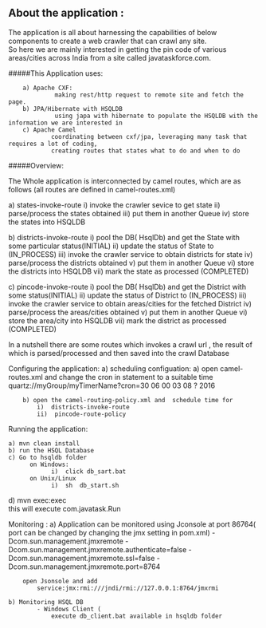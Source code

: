 About the application :
-----------------------------------------


The application is all about harnessing the capabilities of below components to create a web crawler that can crawl any site.  
So here we are mainly interested in getting the pin code of various areas/cities across India from a site called javataskforce.com.
	
#####This Application uses:
		
		a) Apache CXF:
				 making rest/http request to remote site and fetch the page.
		b) JPA/Hibernate with HSQLDB 
				 using japa with hibernate to populate the HSQLDB with the information we are interested in  
		c) Apache Camel
				coordinating between cxf/jpa, leveraging many task that requires a lot of coding,
				creating routes that states what to do and when to do


#####Overview:

The Whole application is interconnected by camel routes, which are as follows (all routes are defined in camel-routes.xml)
	
a) states-invoke-route
		i)   invoke the crawler sevice to get state
		ii)  parse/process the states obtained
		iii) put them in another Queue
		iv)  store the states into HSQLDB
		
b) districts-invoke-route
		i)   pool the DB( HsqlDb) and get the State with some particular status(INITIAL)
		ii)  update the status of State to (IN_PROCESS)
		iii) invoke the crawler service to obtain districts for state
		iv)  parse/process the districts obtained
		v)   put them in another Queue
		vi)  store the districts into HSQLDB
		vii)  mark the state as processed (COMPLETED)
		
c) pincode-invoke-route
		i)   pool the DB( HsqlDb) and get the District with some status(INITIAL)
		ii)  update the status of District to (IN_PROCESS)
		iii) invoke the crawler service to obtain areas/cities for the fetched District
		iv)  parse/process the areas/cities obtained
		v)   put them in another Queue
		vi)  store the area/city into HSQLDB
		vii)  mark the district as processed (COMPLETED)
	

In a nutshell there are some routes which invokes a crawl url , the result of which is parsed/processed and then
saved into the crawl Database
	
	
Configuring the application:
	a) scheduling configuation:
		a) open camel-routes.xml and  change the cron in statement to a suitable time 
			quartz://myGroup/myTimerName?cron=30 06 00 03 08 ? 2016
		
		b) open the camel-routing-policy.xml and  schedule time for
			i)  districts-invoke-route
			ii)  pincode-route-policy
			
			
Running the application:

	a) mvn clean install
	b) run the HSQL Database 
	c) Go to hsqldb folder  
		  on Windows:
		  		i)  click db_sart.bat
		  on Unix/Linux
		  		i)  sh  db_start.sh
		  		
   d) mvn exec:exec	  		
		this will execute com.javatask.Run
		
Monitoring :
	a) Application can be monitored using Jconsole at port 86764( port can be changed by changing the jmx setting in pom.xml)
		<argument>-Dcom.sun.management.jmxremote</argument>
		<argument>-Dcom.sun.management.jmxremote.authenticate=false</argument>
		<argument>-Dcom.sun.management.jmxremote.ssl=false</argument>
		<argument>-Dcom.sun.management.jmxremote.port=8764</argument>
	
		open Jsonsole and add
	 		service:jmx:rmi:///jndi/rmi://127.0.0.1:8764/jmxrmi
	 	
	b) Monitoring HSQL DB
			- Windows Client ( 
		   		execute db_client.bat available in hsqldb folder
	   		
	   		 	
	 	
	
	
